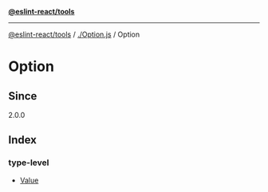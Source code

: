 [**@eslint-react/tools**](../../../README.md)

***

[@eslint-react/tools](../../../README.md) / [./Option.js](../../README.md) / Option

# Option

## Since

2.0.0

## Index

### type-level

- [Value](type-aliases/Value.md)
